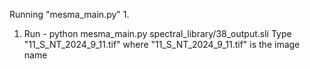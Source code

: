 

Running "mesma_main.py"
1. 
1. Run - python mesma_main.py spectral_library/38_output.sli Type "11_S_NT_2024_9_11.tif" where "11_S_NT_2024_9_11.tif" is the image name